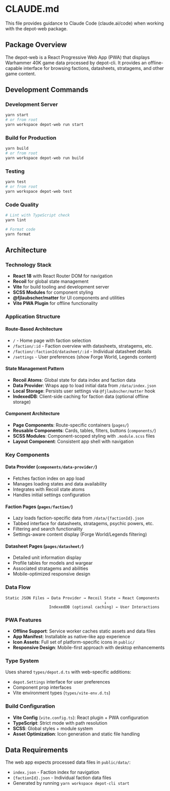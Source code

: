 # CLAUDE.md

This file provides guidance to Claude Code (claude.ai/code) when working with the depot-web package.

## Package Overview

The depot-web is a React Progressive Web App (PWA) that displays Warhammer 40K game data processed by depot-cli. It provides an offline-capable interface for browsing factions, datasheets, stratagems, and other game content.

## Development Commands

### Development Server
```bash
yarn start
# or from root
yarn workspace depot-web run start
```

### Build for Production
```bash
yarn build
# or from root
yarn workspace depot-web run build
```

### Testing
```bash
yarn test
# or from root
yarn workspace depot-web test
```

### Code Quality
```bash
# Lint with TypeScript check
yarn lint

# Format code
yarn format
```

## Architecture

### Technology Stack
- **React 18** with React Router DOM for navigation
- **Recoil** for global state management
- **Vite** for build tooling and development server
- **SCSS Modules** for component styling
- **@fjlaubscher/matter** for UI components and utilities
- **Vite PWA Plugin** for offline functionality

### Application Structure

#### Route-Based Architecture
- `/` - Home page with faction selection
- `/faction/:id` - Faction overview with datasheets, stratagems, etc.
- `/faction/:factionId/datasheet/:id` - Individual datasheet details
- `/settings` - User preferences (show Forge World, Legends content)

#### State Management Pattern
- **Recoil Atoms**: Global state for data index and faction data
- **Data Provider**: Wraps app to load initial data from `/data/index.json`
- **Local Storage**: Persists user settings via `@fjlaubscher/matter` hook
- **IndexedDB**: Client-side caching for faction data (optional offline storage)

#### Component Architecture
- **Page Components**: Route-specific containers (`pages/`)
- **Reusable Components**: Cards, tables, filters, buttons (`components/`)
- **SCSS Modules**: Component-scoped styling with `.module.scss` files
- **Layout Component**: Consistent app shell with navigation

### Key Components

#### Data Provider (`components/data-provider/`)
- Fetches faction index on app load
- Manages loading states and data availability
- Integrates with Recoil state atoms
- Handles initial settings configuration

#### Faction Pages (`pages/faction/`)
- Lazy loads faction-specific data from `/data/{factionId}.json`
- Tabbed interface for datasheets, stratagems, psychic powers, etc.
- Filtering and search functionality
- Settings-aware content display (Forge World/Legends filtering)

#### Datasheet Pages (`pages/datasheet/`)
- Detailed unit information display
- Profile tables for models and wargear
- Associated stratagems and abilities
- Mobile-optimized responsive design

### Data Flow

```
Static JSON Files → Data Provider → Recoil State → React Components
                                           ↓
                   IndexedDB (optional caching) ← User Interactions
```

### PWA Features
- **Offline Support**: Service worker caches static assets and data files
- **App Manifest**: Installable as native-like app experience
- **Icon Assets**: Full set of platform-specific icons in `public/`
- **Responsive Design**: Mobile-first approach with desktop enhancements

### Type System
Uses shared `types/depot.d.ts` with web-specific additions:
- `depot.Settings` interface for user preferences
- Component prop interfaces
- Vite environment types (`types/vite-env.d.ts`)

### Build Configuration
- **Vite Config** (`vite.config.ts`): React plugin + PWA configuration  
- **TypeScript**: Strict mode with path resolution
- **SCSS**: Global styles + module system
- **Asset Optimization**: Icon generation and static file handling

## Data Requirements

The web app expects processed data files in `public/data/`:
- `index.json` - Faction index for navigation
- `{factionId}.json` - Individual faction data files
- Generated by running `yarn workspace depot-cli start`